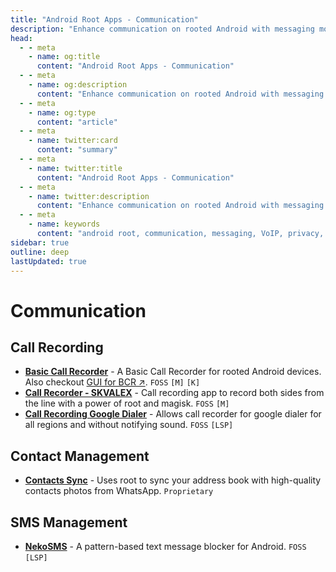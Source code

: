```yaml
---
title: "Android Root Apps - Communication"
description: "Enhance communication on rooted Android with messaging mods, VoIP tools, and privacy-focused clients that require deeper system access for features."
head:
  - - meta
    - name: og:title
      content: "Android Root Apps - Communication"
  - - meta
    - name: og:description
      content: "Enhance communication on rooted Android with messaging mods, VoIP tools, and privacy-focused clients that require deeper system access for features."
  - - meta
    - name: og:type
      content: "article"
  - - meta
    - name: twitter:card
      content: "summary"
  - - meta
    - name: twitter:title
      content: "Android Root Apps - Communication"
  - - meta
    - name: twitter:description
      content: "Enhance communication on rooted Android with messaging mods, VoIP tools, and privacy-focused clients that require deeper system access for features."
  - - meta
    - name: keywords
      content: "android root, communication, messaging, VoIP, privacy, rooted mods, communication apps"
sidebar: true
outline: deep
lastUpdated: true
---
```


# Communication
## Call Recording
- **[Basic Call Recorder](https://github.com/chenxiaolong/BCR)** - A Basic Call Recorder for rooted Android devices. Also checkout [GUI for BCR ↗](https://github.com/nicorac/bcr-gui). `FOSS` `[M]` `[K]`
- **[Call Recorder - SKVALEX](https://github.com/Magisk-Modules-Repo/callrecorder-skvalex)** - Call recording app to record both sides from the line with a power of root and magisk. `FOSS` `[M]`
- **[Call Recording Google Dialer](https://modules.lsposed.org/module/io.github.vvb2060.callrecording)** - Allows call recorder for google dialer for all regions and without notifying sound. `FOSS` `[LSP]`

## Contact Management
- **[Contacts Sync](https://play.google.com/store/apps/details?id=com.lb.contacts_sync)** - Uses root to sync your address book with high-quality contacts photos from WhatsApp. `Proprietary`

## SMS Management
- **[NekoSMS](https://github.com/apsun/NekoSMS)** - A pattern-based text message blocker for Android. `FOSS` `[LSP]`

